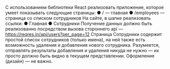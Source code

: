 С использованием библиотеки React реализовать приложение, которое умеет
показывать следующие страницы:
● / — главная
● /employees — страница со списком сотрудников
На сайте, в шапке реализовать ссылки:
● Главная
● Сотрудники
Получение данных должно быть реализованно посредством вызова стороннего api —
https://reqres.in/api/users?per_page=12
Страница Сотрудники содержит простой список сотрудников (только имена), на ней
также есть возможность удаления и добавления нового сотрудника. Разумеется,
отправлять результаты добавления и удаления никуда не нужно — их просто должно
быть видно в текущем представлении.
Оформление (дизайн) — не важно.